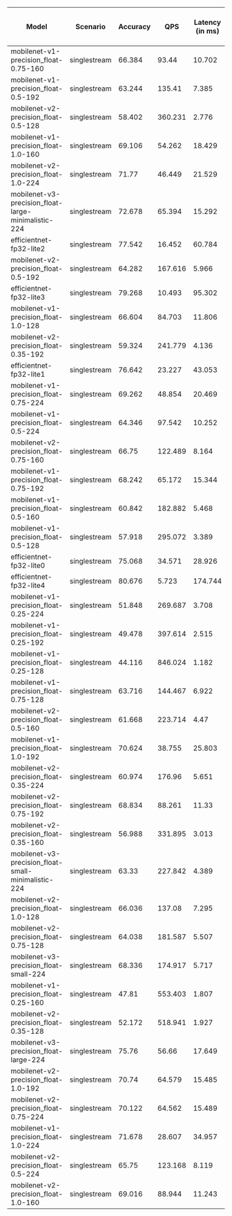 | Model                                               | Scenario     |   Accuracy |     QPS |   Latency (in ms) | Power Efficiency (in samples/J)   |
|-----------------------------------------------------|--------------|------------|---------|-------------------|-----------------------------------|
| mobilenet-v1-precision_float-0.75-160               | singlestream |     66.384 |  93.44  |            10.702 |                                   |
| mobilenet-v1-precision_float-0.5-192                | singlestream |     63.244 | 135.41  |             7.385 |                                   |
| mobilenet-v2-precision_float-0.5-128                | singlestream |     58.402 | 360.231 |             2.776 |                                   |
| mobilenet-v1-precision_float-1.0-160                | singlestream |     69.106 |  54.262 |            18.429 |                                   |
| mobilenet-v2-precision_float-1.0-224                | singlestream |     71.77  |  46.449 |            21.529 |                                   |
| mobilenet-v3-precision_float-large-minimalistic-224 | singlestream |     72.678 |  65.394 |            15.292 |                                   |
| efficientnet-fp32-lite2                             | singlestream |     77.542 |  16.452 |            60.784 |                                   |
| mobilenet-v2-precision_float-0.5-192                | singlestream |     64.282 | 167.616 |             5.966 |                                   |
| efficientnet-fp32-lite3                             | singlestream |     79.268 |  10.493 |            95.302 |                                   |
| mobilenet-v1-precision_float-1.0-128                | singlestream |     66.604 |  84.703 |            11.806 |                                   |
| mobilenet-v2-precision_float-0.35-192               | singlestream |     59.324 | 241.779 |             4.136 |                                   |
| efficientnet-fp32-lite1                             | singlestream |     76.642 |  23.227 |            43.053 |                                   |
| mobilenet-v1-precision_float-0.75-224               | singlestream |     69.262 |  48.854 |            20.469 |                                   |
| mobilenet-v1-precision_float-0.5-224                | singlestream |     64.346 |  97.542 |            10.252 |                                   |
| mobilenet-v2-precision_float-0.75-160               | singlestream |     66.75  | 122.489 |             8.164 |                                   |
| mobilenet-v1-precision_float-0.75-192               | singlestream |     68.242 |  65.172 |            15.344 |                                   |
| mobilenet-v1-precision_float-0.5-160                | singlestream |     60.842 | 182.882 |             5.468 |                                   |
| mobilenet-v1-precision_float-0.5-128                | singlestream |     57.918 | 295.072 |             3.389 |                                   |
| efficientnet-fp32-lite0                             | singlestream |     75.068 |  34.571 |            28.926 |                                   |
| efficientnet-fp32-lite4                             | singlestream |     80.676 |   5.723 |           174.744 |                                   |
| mobilenet-v1-precision_float-0.25-224               | singlestream |     51.848 | 269.687 |             3.708 |                                   |
| mobilenet-v1-precision_float-0.25-192               | singlestream |     49.478 | 397.614 |             2.515 |                                   |
| mobilenet-v1-precision_float-0.25-128               | singlestream |     44.116 | 846.024 |             1.182 |                                   |
| mobilenet-v1-precision_float-0.75-128               | singlestream |     63.716 | 144.467 |             6.922 |                                   |
| mobilenet-v2-precision_float-0.5-160                | singlestream |     61.668 | 223.714 |             4.47  |                                   |
| mobilenet-v1-precision_float-1.0-192                | singlestream |     70.624 |  38.755 |            25.803 |                                   |
| mobilenet-v2-precision_float-0.35-224               | singlestream |     60.974 | 176.96  |             5.651 |                                   |
| mobilenet-v2-precision_float-0.75-192               | singlestream |     68.834 |  88.261 |            11.33  |                                   |
| mobilenet-v2-precision_float-0.35-160               | singlestream |     56.988 | 331.895 |             3.013 |                                   |
| mobilenet-v3-precision_float-small-minimalistic-224 | singlestream |     63.33  | 227.842 |             4.389 |                                   |
| mobilenet-v2-precision_float-1.0-128                | singlestream |     66.036 | 137.08  |             7.295 |                                   |
| mobilenet-v2-precision_float-0.75-128               | singlestream |     64.038 | 181.587 |             5.507 |                                   |
| mobilenet-v3-precision_float-small-224              | singlestream |     68.336 | 174.917 |             5.717 |                                   |
| mobilenet-v1-precision_float-0.25-160               | singlestream |     47.81  | 553.403 |             1.807 |                                   |
| mobilenet-v2-precision_float-0.35-128               | singlestream |     52.172 | 518.941 |             1.927 |                                   |
| mobilenet-v3-precision_float-large-224              | singlestream |     75.76  |  56.66  |            17.649 |                                   |
| mobilenet-v2-precision_float-1.0-192                | singlestream |     70.74  |  64.579 |            15.485 |                                   |
| mobilenet-v2-precision_float-0.75-224               | singlestream |     70.122 |  64.562 |            15.489 |                                   |
| mobilenet-v1-precision_float-1.0-224                | singlestream |     71.678 |  28.607 |            34.957 |                                   |
| mobilenet-v2-precision_float-0.5-224                | singlestream |     65.75  | 123.168 |             8.119 |                                   |
| mobilenet-v2-precision_float-1.0-160                | singlestream |     69.016 |  88.944 |            11.243 |                                   |